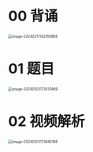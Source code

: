# 00 背诵

<img src="https://cvp.oss-cn-shanghai.aliyuncs.com/picgo/202402171421354.png" alt="image-20240217142155869" style="zoom:50%;" />



# 01 题目

<img src="https://cvp.oss-cn-shanghai.aliyuncs.com/picgo/202401031735526.png" alt="image-20240103173531469" style="zoom:50%;" />



# 02 视频解析

<img src="https://cvp.oss-cn-shanghai.aliyuncs.com/picgo/202401031738220.png" alt="image-20240103173845168" style="zoom:50%;" />





